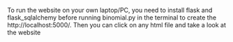 To run the website on your own laptop/PC, you need to install flask and flask_sqlalchemy before running binomial.py in the terminal to create the http://localhost:5000/. Then you can click on any html file and take a look at the website
